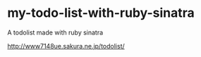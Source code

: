 my-todo-list-with-ruby-sinatra
==============================

A todolist made with ruby sinatra

http://www7148ue.sakura.ne.jp/todolist/

